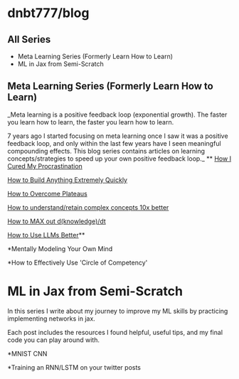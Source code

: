 # dnbt777/blog

## All Series
- Meta Learning Series (Formerly Learn How to Learn)
- ML in Jax from Semi-Scratch


## Meta Learning Series (Formerly Learn How to Learn)
_Meta learning is a positive feedback loop (exponential growth). The faster you learn how to learn, the faster you learn how to learn.

7 years ago I started focusing on meta learning once I saw it was a positive feedback loop, and only within the last few years have I seen meaningful compounding effects. This blog series contains articles on learning concepts/strategies to speed up your own positive feedback loop._
**
[How I Cured My Procrastination](https://learnhowtolearn.org/how-i-cured-procrastination/)

[How to Build Anything Extremely Quickly](https://learnhowtolearn.org/how-to-build-extremely-quickly/)

[How to Overcome Plateaus](https://learnhowtolearn.org/how-to-overcome-plateaus/)

[How to understand/retain complex concepts 10x better](https://learnhowtolearn.org/how-to-understand-and-retain-any-concept-10x-better/)

[How to MAX out d(knowledge)/dt](https://learnhowtolearn.org/how-to-max-out-useful-knowledge/)

[How to Use LLMs Better](https://learnhowtolearn.org/wiki/how-to-use-llms-better/)**

*Mentally Modeling Your Own Mind

*How to Effectively Use 'Circle of Competency'



# ML in Jax from Semi-Scratch
In this series I write about my journey to improve my ML skills by practicing implementing networks in jax.

Each post includes the resources I found helpful, useful tips, and my final code you can play around with.


*MNIST CNN

*Training an RNN/LSTM on your twitter posts
